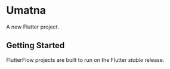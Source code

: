 # Umatna

A new Flutter project.

## Getting Started

FlutterFlow projects are built to run on the Flutter _stable_ release.

